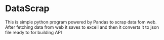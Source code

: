 # DataScrap
This is simple python program powered by Pandas to scrap data fom web.
After fetching data from web it saves to excell and then it converts it to json file ready to for building API
